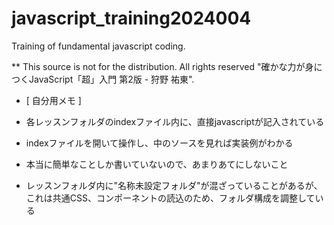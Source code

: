 # javascript_training2024004

Training of fundamental javascript coding.

** This source is not for the distribution. All rights reserved "確かな力が身につくJavaScript「超」入門 第2版 - 狩野 祐東".

*  [ 自分用メモ ] 
* 各レッスンフォルダのindexファイル内に、直接javascriptが記入されている
* indexファイルを開いて操作し、中のソースを見れば実装例がわかる
* 本当に簡単なことしか書いていないので、あまりあてにしないこと
  
* レッスンフォルダ内に"名称未設定フォルダ"が混ざっていることがあるが、これは共通CSS、コンポーネントの読込のため、フォルダ構成を調整している
